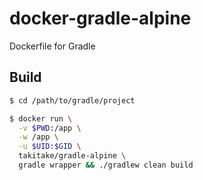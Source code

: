 # docker-gradle-alpine
Dockerfile for Gradle

## Build

```sh
$ cd /path/to/gradle/project

$ docker run \
  -v $PWD:/app \
  -w /app \
  -u $UID:$GID \
  takitake/gradle-alpine \
  gradle wrapper && ./gradlew clean build
```
